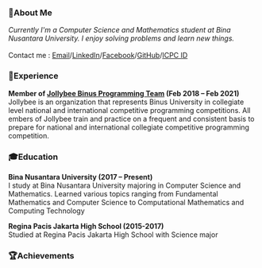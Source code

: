 ### 🧑About Me

_Currently I'm a Computer Science and Mathematics student at Bina Nusantara University. I enjoy solving problems and learn new things._ <br><br>
Contact me : [Email](mailto:bens_91@yahoo.co.id)/[LinkedIn](https://www.linkedin.com/in/benedick-asdyo-997b981a2/)/[Facebook](https://web.facebook.com/ben.lijaya/)/[GitHub](https://github.com/benedicka)/[ICPC ID](https://icpc.global/ICPCID/TAWR9334OEVN)

### 💼Experience
**Member of [Jollybee Binus Programming Team](https://jollybee.binus.ac.id/) (Feb 2018 – Feb 2021)** <br>
Jollybee is an organization that represents Binus University in collegiate level national and international competitive programming competitions. All embers of Jollybee train and practice on a frequent and consistent basis to prepare for national and international collegiate competitive programming competition.

### 🎓Education
**Bina Nusantara University (2017 – Present)** <br>
I study at Bina Nusantara University majoring in Computer Science and Mathematics. Learned various topics ranging from Fundamental Mathematics and Computer Science to Computational Mathematics and Computing Technology

**Regina Pacis Jakarta High School (2015-2017)**<br>
Studied at Regina Pacis Jakarta High School with Science major

### 🏆Achievements



